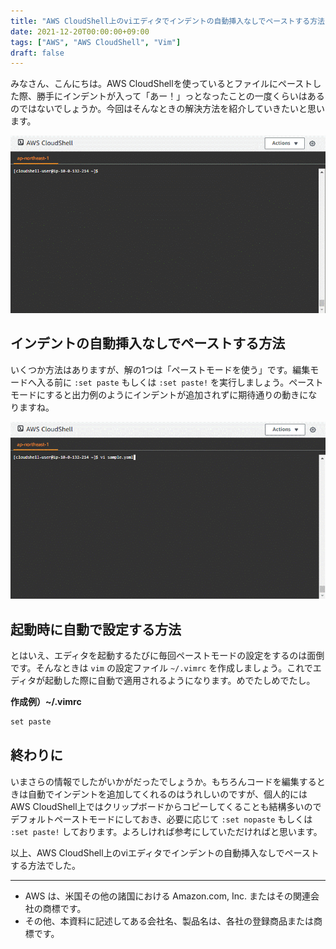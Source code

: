 ```yaml
---
title: "AWS CloudShell上のviエディタでインデントの自動挿入なしでペーストする方法"
date: 2021-12-20T00:00:00+09:00
tags: ["AWS", "AWS CloudShell", "Vim"]
draft: false
---
```


みなさん、こんにちは。AWS CloudShellを使っているとファイルにペーストした際、勝手にインデントが入って「あー！」っとなったことの一度くらいはあるのではないでしょうか。今回はそんなときの解決方法を紹介していきたいと思います。

![01-auto-indent.gif](images/01-auto-indent.gif)

## インデントの自動挿入なしでペーストする方法

いくつか方法はありますが、解の1つは「ペーストモードを使う」です。編集モードへ入る前に `:set paste` もしくは `:set paste!` を実行しましょう。ペーストモードにすると出力例のようにインデントが追加されずに期待通りの動きになりますね。

![02-paste-mode.gif](images/02-paste-mode.gif)

## 起動時に自動で設定する方法

とはいえ、エディタを起動するたびに毎回ペーストモードの設定をするのは面倒です。そんなときは `vim` の設定ファイル `~/.vimrc` を作成しましょう。これでエディタが起動した際に自動で適用されるようになります。めでたしめでたし。

**作成例）~/.vimrc**

```txt
set paste
```

## 終わりに

いまさらの情報でしたがいかがだったでしょうか。もちろんコードを編集するときは自動でインデントを追加してくれるのはうれしいのですが、個人的にはAWS CloudShell上ではクリップボードからコピーしてくることも結構多いのでデフォルトペーストモードにしておき、必要に応じて  `:set nopaste` もしくは `:set paste!` しております。よろしければ参考にしていただければと思います。

以上、AWS CloudShell上のviエディタでインデントの自動挿入なしでペーストする方法でした。

---

- AWS は、米国その他の諸国における Amazon.com, Inc. またはその関連会社の商標です。
- その他、本資料に記述してある会社名、製品名は、各社の登録商品または商標です。
